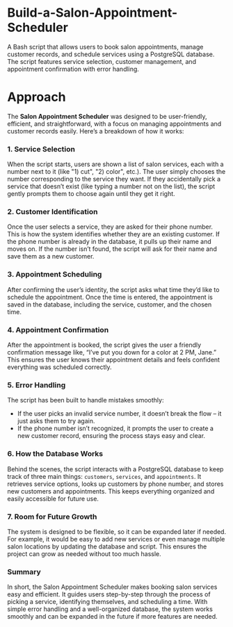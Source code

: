 # Build-a-Salon-Appointment-Scheduler
A Bash script that allows users to book salon appointments, manage customer records, and schedule services using a PostgreSQL database. The script features service selection, customer management, and appointment confirmation with error handling.


# Approach

The **Salon Appointment Scheduler** was designed to be user-friendly, efficient, and straightforward, with a focus on managing appointments and customer records easily. Here’s a breakdown of how it works:

### 1. **Service Selection**
   When the script starts, users are shown a list of salon services, each with a number next to it (like "1) cut", "2) color", etc.). The user simply chooses the number corresponding to the service they want. If they accidentally pick a service that doesn’t exist (like typing a number not on the list), the script gently prompts them to choose again until they get it right.

### 2. **Customer Identification**
   Once the user selects a service, they are asked for their phone number. This is how the system identifies whether they are an existing customer. If the phone number is already in the database, it pulls up their name and moves on. If the number isn’t found, the script will ask for their name and save them as a new customer.

### 3. **Appointment Scheduling**
   After confirming the user’s identity, the script asks what time they’d like to schedule the appointment. Once the time is entered, the appointment is saved in the database, including the service, customer, and the chosen time.

### 4. **Appointment Confirmation**
   After the appointment is booked, the script gives the user a friendly confirmation message like, “I’ve put you down for a color at 2 PM, Jane.” This ensures the user knows their appointment details and feels confident everything was scheduled correctly.

### 5. **Error Handling**
   The script has been built to handle mistakes smoothly:
   - If the user picks an invalid service number, it doesn’t break the flow – it just asks them to try again.
   - If the phone number isn’t recognized, it prompts the user to create a new customer record, ensuring the process stays easy and clear.

### 6. **How the Database Works**
   Behind the scenes, the script interacts with a PostgreSQL database to keep track of three main things: `customers`, `services`, and `appointments`. It retrieves service options, looks up customers by phone number, and stores new customers and appointments. This keeps everything organized and easily accessible for future use.

### 7. **Room for Future Growth**
   The system is designed to be flexible, so it can be expanded later if needed. For example, it would be easy to add new services or even manage multiple salon locations by updating the database and script. This ensures the project can grow as needed without too much hassle.

### Summary
In short, the Salon Appointment Scheduler makes booking salon services easy and efficient. It guides users step-by-step through the process of picking a service, identifying themselves, and scheduling a time. With simple error handling and a well-organized database, the system works smoothly and can be expanded in the future if more features are needed.
